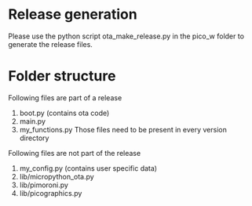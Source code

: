 # Release generation

Please use the python script ota_make_release.py in the pico_w folder to generate the release files.


# Folder structure

Following files are part of a release
1. boot.py (contains ota code)
1. main.py
1. my_functions.py
Those files need to be present in every version directory

Following files are not part of the release
1. my_config.py (contains user specific data)
1. lib/micropython_ota.py
1. lib/pimoroni.py
1. lib/picographics.py
